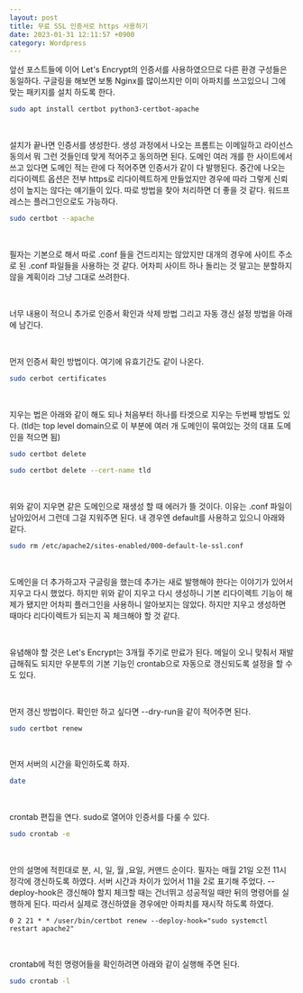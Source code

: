 ```yaml
---
layout: post
title: 무료 SSL 인증서로 https 사용하기
date: 2023-01-31 12:11:57 +0900
category: Wordpress
---
```


앞선 포스트들에 이어 Let's Encrypt의 인증서를 사용하였으므로 다른 환경 구성들은 동일하다.
구글링을 해보면 보통 Nginx를 많이쓰지만 이미 아파치를 쓰고있으니 그에 맞는 패키지를 설치 하도록 한다.

```sh
sudo apt install certbot python3-certbot-apache
```

<br />

설치가 끝나면 인증서를 생성한다. 생성 과정에서 나오는 프롬트는 이메일하고 라이선스 동의서 뭐 그런 것들인데 맞게 적어주고 동의하면 된다. 도메인 여러 개를 한 사이트에서 쓰고 있다면 도메인 적는 란에 다 적어주면 인증서가 같이 다 발행된다. 중간에 나오는 리다이렉트 옵션은 전부 https로 리다이렉트하게 만들었지만 경우에 따라 그렇게 신뢰성이 높지는 않다는 얘기들이 있다. 따로 방법을 찾아 처리하면 더 좋을 것 같다. 워드프레스는 플러그인으로도 가능하다.

```sh
sudo certbot --apache
```

<br />

필자는 기본으로 해서 따로 .conf 들을 건드리지는 않았지만 대개의 경우에 사이트 주소로 된 .conf 파일들을 사용하는 것 같다. 어차피 사이트 하나 돌리는 것 말고는 분할하지 않을 계획이라 그냥 그대로 쓰려한다.

<br />

너무 내용이 적으니 추가로 인증서 확인과 삭제 방법 그리고 자동 갱신 설정 방법을 아래에 남긴다.

<br />

먼저 인증서 확인 방법이다. 여기에 유효기간도 같이 나온다.

```sh
sudo cerbot certificates
```

<br />

지우는 법은 아래와 같이 해도 되나 처음부터 하나를 타겟으로 지우는 두번째 방법도 있다. (tld는 top level domain으로 이 부분에 여러 개 도메인이 묶여있는 것의 대표 도메인을 적으면 됨)

```sh
sudo certbot delete
```

```sh
sudo certbot delete --cert-name tld
```

<br />

위와 같이 지우면 같은 도메인으로 재생성 할 때 에러가 뜰 것이다. 이유는 .conf 파일이 남아있어서 그런데 그걸 지워주면 된다. 내 경우엔 default를 사용하고 있으니 아래와 같다.

```sh
sudo rm /etc/apache2/sites-enabled/000-default-le-ssl.conf
```

<br />

도메인을 더 추가하고자 구글링을 했는데 추가는 새로 발행해야 한다는 이야기가 있어서 지우고 다시 했었다. 하지만 위와 같이 지우고 다시 생성하니 기본 리다이렉트 기능이 해제가 됐지만 어차피 플러그인을 사용하니 알아보지는 않았다. 하지만 지우고 생성하면 때마다 리다이렉트가 되는지 꼭 체크해야 할 것 같다.

<br />

유념해야 할 것은 Let's Encrypt는 3개월 주기로 만료가 된다. 메일이 오니 맞춰서 재발급해줘도 되지만 우분투의 기본 기능인 crontab으로 자동으로 갱신되도록 설정을 할 수도 있다.

<br />

먼저 갱신 방법이다. 확인만 하고 싶다면 --dry-run을 같이 적어주면 된다.

```sh
sudo certbot renew
```

<br />

먼저 서버의 시간을 확인하도록 하자.

```sh
date
```

<br />

crontab 편집을 연다. sudo로 열어야 인증서를 다룰 수 있다.

```sh
sudo crontab -e
```

<br />

안의 설명에 적힌대로 분, 시, 일, 월 ,요일, 커맨드 순이다. 필자는 매월 21일 오전 11시 정각에 갱신하도록 하였다. 서버 시간과 차이가 있어서 11을 2로 표기해 주었다. --deploy-hook은 갱신해야 할지 체크할 때는 건너뛰고 성공적일 때만 뒤의 명령어를 실행하게 된다. 따라서 실제로 갱신하였을 경우에만 아파치를 재시작 하도록 하였다.

```
0 2 21 * * /user/bin/certbot renew --deploy-hook="sudo systemctl restart apache2"
```

<br />

crontab에 적힌 명령어들을 확인하려면 아래와 같이 실행해 주면 된다.

```sh
sudo crontab -l
```